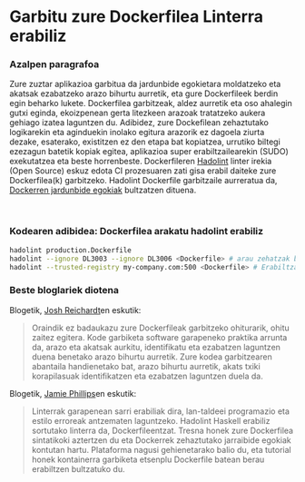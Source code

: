 # Garbitu zure Dockerfilea Linterra erabiliz

### Azalpen paragrafoa

Zure zuztar aplikazioa garbitua da jardunbide egokietara moldatzeko eta akatsak ezabatzeko arazo bihurtu aurretik, eta gure Dockerfileek berdin egin beharko lukete. Dockerfilea garbitzeak, aldez aurretik eta oso ahalegin gutxi eginda, ekoizpenean gerta litezkeen arazoak tratatzeko aukera gehiago izatea laguntzen du. Adibidez, zure Dockefilean zehaztutako logikarekin eta aginduekin inolako egitura arazorik ez dagoela ziurta dezake, esaterako, existitzen ez den etapa bat kopiatzea, urrutiko biltegi ezezagun batetik kopiak egitea, aplikazioa super erabiltzailearekin (SUDO) exekutatzea eta beste horrenbeste. Dockerfileren [Hadolint](https://github.com/hadolint/hadolint) linter irekia (Open Source) eskuz edota CI prozesuaren zati gisa erabil daiteke zure Dockerfilea(k) garbitzeko. Hadolint Dockerfile garbitzaile aurreratua da, [Dockerren jardunbide egokiak](https://docs.docker.com/develop/develop-images/dockerfile_best-practices/) bultzatzen dituena.


<br/>

### Kodearen adibidea: Dockerfilea arakatu hadolint erabiliz

```bash
hadolint production.Dockerfile
hadolint --ignore DL3003 --ignore DL3006 <Dockerfile> # arau zehatzak burutu
hadolint --trusted-registry my-company.com:500 <Dockerfile> # Erabiltzailea jakinarazi irudi fidaezinak erabiltzeagatik
```

### Beste bloglariek diotena

Blogetik, [Josh Reichardt](https://thepracticalsysadmin.com/lint-your-dockerfiles-with-hadolint/)en eskutik:
> Oraindik ez badaukazu zure Dockerfileak garbitzeko ohiturarik, ohitu zaitez egitera. Kode garbiketa software garapeneko praktika arrunta da, arazo eta akatsak aurkitu, identifikatu eta ezabatzen laguntzen duena benetako arazo bihurtu aurretik. Zure kodea garbitzearen abantaila handienetako bat, arazo bihurtu aurretik, akats txiki korapilasuak identifikatzen eta ezabatzen laguntzen duela da.

Blogetik, [Jamie Phillips](https://www.phillipsj.net/posts/hadolint-linting-your-dockerfile/)en eskutik:
> Linterrak garapenean sarri erabiliak dira, lan-taldeei programazio eta estilo erroreak antzematen laguntzeko. Hadolint Haskell erabiliz sortutako linterra da, Dockerfileentzat. Tresna honek zure Dockerfilea sintatikoki aztertzen du eta Dockerrek zehaztutako jarraibide egokiak kontutan hartu. Plataforma nagusi gehienetarako balio du, eta tutorial honek kontainerra garbiketa etsenplu Dockerfile batean berau erabiltzen bultzatuko du.
<br/>

